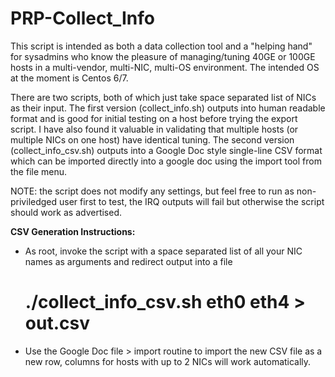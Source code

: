 # PRP-Collect_Info

This script is intended as both a data collection tool and a "helping hand" for sysadmins who know the pleasure of managing/tuning 40GE or 100GE hosts in a multi-vendor, multi-NIC, multi-OS environment. The intended OS at the moment is Centos 6/7. 

There are two scripts, both of which just take space separated list of NICs as their input. The first version (collect_info.sh) outputs into human readable format and is good for initial testing on a host before trying the export script. I have also found it valuable in validating that multiple hosts (or multiple NICs on one host) have identical tuning. The second version (collect_info_csv.sh) outputs into a Google Doc style single-line CSV format which can be imported directly into a google doc using the import tool from the file menu.

NOTE: the script does not modify any settings, but feel free to run as non-priviledged user first to test, the IRQ outputs will fail but otherwise the script should work as advertised.

**CSV Generation Instructions:**
 *  As root, invoke the script with a space separated list of all your NIC names as arguments and redirect output into a file
     # ./collect_info_csv.sh eth0 eth4 > out.csv 
 *  Use the Google Doc file > import routine to import the new CSV file as a new row, columns for hosts with up to 2 NICs will work automatically.
